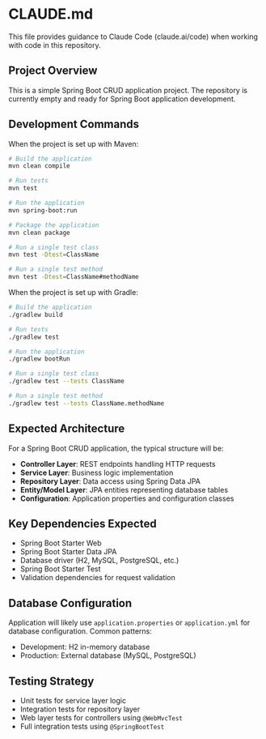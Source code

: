 # CLAUDE.md

This file provides guidance to Claude Code (claude.ai/code) when working with code in this repository.

## Project Overview

This is a simple Spring Boot CRUD application project. The repository is currently empty and ready for Spring Boot application development.

## Development Commands

When the project is set up with Maven:
```bash
# Build the application
mvn clean compile

# Run tests
mvn test

# Run the application
mvn spring-boot:run

# Package the application
mvn clean package

# Run a single test class
mvn test -Dtest=ClassName

# Run a single test method
mvn test -Dtest=ClassName#methodName
```

When the project is set up with Gradle:
```bash
# Build the application
./gradlew build

# Run tests
./gradlew test

# Run the application
./gradlew bootRun

# Run a single test class
./gradlew test --tests ClassName

# Run a single test method
./gradlew test --tests ClassName.methodName
```

## Expected Architecture

For a Spring Boot CRUD application, the typical structure will be:

- **Controller Layer**: REST endpoints handling HTTP requests
- **Service Layer**: Business logic implementation
- **Repository Layer**: Data access using Spring Data JPA
- **Entity/Model Layer**: JPA entities representing database tables
- **Configuration**: Application properties and configuration classes

## Key Dependencies Expected

- Spring Boot Starter Web
- Spring Boot Starter Data JPA
- Database driver (H2, MySQL, PostgreSQL, etc.)
- Spring Boot Starter Test
- Validation dependencies for request validation

## Database Configuration

Application will likely use `application.properties` or `application.yml` for database configuration. Common patterns:
- Development: H2 in-memory database
- Production: External database (MySQL, PostgreSQL)

## Testing Strategy

- Unit tests for service layer logic
- Integration tests for repository layer
- Web layer tests for controllers using `@WebMvcTest`
- Full integration tests using `@SpringBootTest`